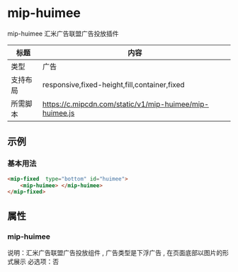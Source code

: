 # mip-huimee

mip-huimee 汇米广告联盟广告投放插件

标题|内容
----|----
类型|广告
支持布局|responsive,fixed-height,fill,container,fixed
所需脚本|https://c.mipcdn.com/static/v1/mip-huimee/mip-huimee.js

## 示例

### 基本用法
```html
<mip-fixed  type="bottom" id="huimee">
	<mip-huimee> </mip-huimee>
</mip-fixed>
```


## 属性

### mip-huimee

说明：汇米广告联盟广告投放组件 , 广告类型是下浮广告 , 在页面底部以图片的形式展示
必选项：否
